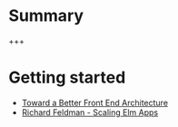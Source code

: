 # Summary


+++

# Getting started

* [Toward a Better Front End Architecture](https://www.youtube.com/watch?v=EDp6UmaA9C)
* [Richard Feldman - Scaling Elm Apps](https://www.youtube.com/watch?v=DoA4Txr4GUs)


